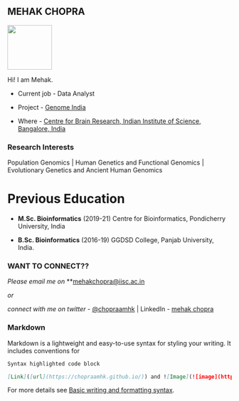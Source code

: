 ## MEHAK CHOPRA

<img align="left">
<img src="https://your-image-url.type](![image](https://user-images.githubusercontent.com/79209653/170475116-b3dbcf05-a7ee-4fd6-9563-92f84244f274.jpg)" width="100" height="100">

Hi! I am Mehak.

- Current job - Data Analyst

- Project - [Genome India](https://www.cbr.iisc.ac.in/research/projects/genomeindia/)

- Where - [Centre for Brain Research, 
        Indian Institute of Science, Bangalore, India](https://www.cbr.iisc.ac.in/)

### Research Interests 
Population Genomics | Human Genetics and Functional Genomics | Evolutionary Genetics and Ancient Human Genomics

# Previous Education
- **M.Sc. Bioinformatics** (2019-21)
Centre for Bioinformatics, Pondicherry University, India

- **B.Sc. Bioinformatics** (2016-19)
GGDSD College, Panjab University, India.

### WANT TO CONNECT??
_Please email me on_ **[mehakchopra@iisc.ac.in]()

_or_

_connect with me on twitter_ - [@chopraamhk](https://twitter.com/chopraamhk) | LinkedIn - [mehak chopra](https://www.linkedin.com/in/mehak-chopra/)

### Markdown

Markdown is a lightweight and easy-to-use syntax for styling your writing. It includes conventions for

```markdown
Syntax highlighted code block

[Link]([url](https://chopraamhk.github.io/)) and ![Image](![image](https://user-images.githubusercontent.com/79209653/170471887-b4ac1c38-c6dc-47af-81e5-1cf7d49fb303.jpg))
```

For more details see [Basic writing and formatting syntax](https://docs.github.com/en/github/writing-on-github/getting-started-with-writing-and-formatting-on-github/basic-writing-and-formatting-syntax).

